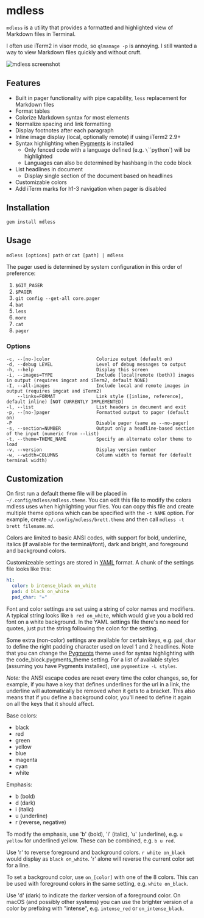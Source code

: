 
# mdless

`mdless` is a utility that provides a formatted and highlighted view of Markdown files in Terminal.

I often use iTerm2 in visor mode, so `qlmanage -p` is annoying. I still wanted a way to view Markdown files quickly and without cruft.

![mdless screenshot](screenshots/mdless.png)

## Features

- Built in pager functionality with pipe capability, `less` replacement for Markdown files
- Format tables
- Colorize Markdown syntax for most elements
- Normalize spacing and link formatting
- Display footnotes after each paragraph
- Inline image display (local, optionally remote) if using iTerm2 2.9+
- Syntax highlighting when [Pygments](http://pygments.org/) is installed
    - Only fenced code with a language defined (e.g. `\`\`\`python`) will be highlighted
    - Languages can also be determined by hashbang in the code block
- List headlines in document
    - Display single section of the document based on headlines
- Customizable colors
- Add iTerm marks for h1-3 navigation when pager is disabled

## Installation

    gem install mdless

## Usage

`mdless [options] path` or `cat [path] | mdless`

The pager used is determined by system configuration in this order of preference:

1. `$GIT_PAGER`
1. `$PAGER`
1. `git config --get-all core.pager`
1. `bat`
1. `less`
1. `more`
1. `cat`
1. `pager`

### Options

    -c, --[no-]color                 Colorize output (default on)
    -d, --debug LEVEL                Level of debug messages to output
    -h, --help                       Display this screen
    -i, --images=TYPE                Include [local|remote (both)] images in output (requires imgcat and iTerm2, default NONE)
    -I, --all-images                 Include local and remote images in output (requires imgcat and iTerm2)
        --links=FORMAT               Link style ([inline, reference], default inline) [NOT CURRENTLY IMPLEMENTED]
    -l, --list                       List headers in document and exit
    -p, --[no-]pager                 Formatted output to pager (default on)
    -P                               Disable pager (same as --no-pager)
    -s, --section=NUMBER             Output only a headline-based section of the input (numeric from --list)
    -t, --theme=THEME_NAME           Specify an alternate color theme to load
    -v, --version                    Display version number
    -w, --width=COLUMNS              Column width to format for (default terminal width)

## Customization

On first run a default theme file will be placed in `~/.config/mdless/mdless.theme`. You can edit this file to modify the colors mdless uses when highlighting your files. You can copy this file and create multiple theme options which can be specified with the `-t NAME` option. For example, create `~/.config/mdless/brett.theme` and then call `mdless -t brett filename.md`.

Colors are limited to basic ANSI codes, with support for bold, underline, italics (if available for the terminal/font), dark and bright, and foreground and background colors.

Customizeable settings are stored in [YAML](https://yaml.org) format. A chunk of the settings file looks like this:

```yaml
h1:
  color: b intense_black on_white
  pad: d black on_white
  pad_char: "="
```

Font and color settings are set using a string of color names and modifiers. A typical string looks like `b red on_white`, which would give you a bold red font on a white background. In the YAML settings file there's no need for quotes, just put the string following the colon for the setting.

Some extra (non-color) settings are available for certain keys, e.g. `pad_char` to define the right padding character used on level 1 and 2 headlines. Note that you can change the [Pygments](http://pygments.org/) theme used for syntax highlighting with the code_block.pygments_theme setting. For a list of available styles (assuming you have Pygments installed), use `pygmentize -L styles`.

*Note:* the ANSI escape codes are reset every time the color changes, so, for example, if you have a key that defines underlines for the url in a link, the underline will automatically be removed when it gets to a bracket. This also means that if you define a background color, you'll need to define it again on all the keys that it should affect.

Base colors:

- black
- red
- green
- yellow
- blue
- magenta
- cyan
- white

Emphasis:

- b (bold)
- d (dark)
- i (italic)
- u (underline)
- r (reverse, negative)

To modify the emphasis, use 'b' (bold), 'i' (italic), 'u' (underline), e.g. `u yellow` for underlined yellow. These can be combined, e.g. `b u red`.

Use 'r' to reverse foreground and background colors. `r white on_black` would display as `black on_white`. 'r' alone will reverse the current color set for a line.

To set a background color, use `on_[color]` with one of the 8 colors. This can be used with foreground colors in the same setting, e.g. `white on_black`.

Use 'd' (dark) to indicate the darker version of a foreground color. On macOS (and possibly other systems) you can use the brighter version of a color by prefixing with "intense", e.g. `intense_red` or `on_intense_black`.

